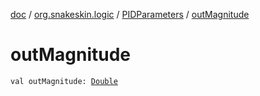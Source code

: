 [doc](../../index.md) / [org.snakeskin.logic](../index.md) / [PIDParameters](index.md) / [outMagnitude](./out-magnitude.md)

# outMagnitude

`val outMagnitude: `[`Double`](https://kotlinlang.org/api/latest/jvm/stdlib/kotlin/-double/index.html)